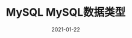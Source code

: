 ---
title: MySQL MySQL数据类型
date: 2021-01-22
sidebar: auto
categories:
 - MySQL
tags:
- MySQL
prev: ./01sql
next: false
---